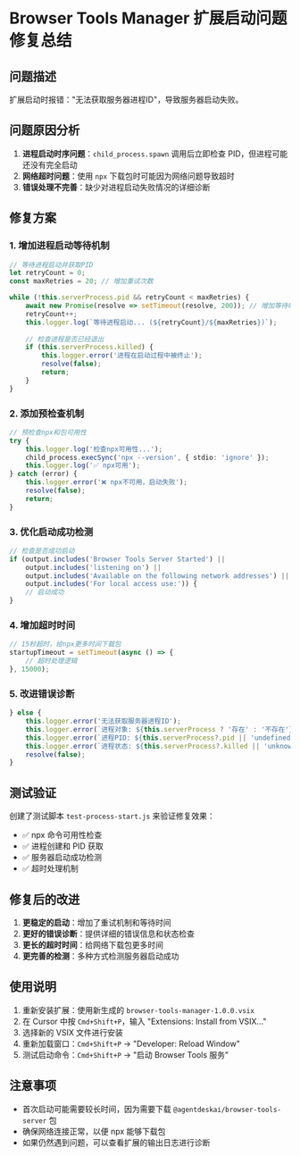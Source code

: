 # Browser Tools Manager 扩展启动问题修复总结

## 问题描述
扩展启动时报错："无法获取服务器进程ID"，导致服务器启动失败。

## 问题原因分析
1. **进程启动时序问题**：`child_process.spawn` 调用后立即检查 PID，但进程可能还没有完全启动
2. **网络超时问题**：使用 `npx` 下载包时可能因为网络问题导致超时
3. **错误处理不完善**：缺少对进程启动失败情况的详细诊断

## 修复方案

### 1. 增加进程启动等待机制
```typescript
// 等待进程启动并获取PID
let retryCount = 0;
const maxRetries = 20; // 增加重试次数

while (!this.serverProcess.pid && retryCount < maxRetries) {
    await new Promise(resolve => setTimeout(resolve, 200)); // 增加等待时间
    retryCount++;
    this.logger.log(`等待进程启动... (${retryCount}/${maxRetries})`);
    
    // 检查进程是否已经退出
    if (this.serverProcess.killed) {
        this.logger.error('进程在启动过程中被终止');
        resolve(false);
        return;
    }
}
```

### 2. 添加预检查机制
```typescript
// 预检查npx和包可用性
try {
    this.logger.log('检查npx可用性...');
    child_process.execSync('npx --version', { stdio: 'ignore' });
    this.logger.log('✅ npx可用');
} catch (error) {
    this.logger.error('❌ npx不可用，启动失败');
    resolve(false);
    return;
}
```

### 3. 优化启动成功检测
```typescript
// 检查是否成功启动
if (output.includes('Browser Tools Server Started') || 
    output.includes('listening on') || 
    output.includes('Available on the following network addresses') ||
    output.includes('For local access use:')) {
    // 启动成功
}
```

### 4. 增加超时时间
```typescript
// 15秒超时，给npx更多时间下载包
startupTimeout = setTimeout(async () => {
    // 超时处理逻辑
}, 15000);
```

### 5. 改进错误诊断
```typescript
} else {
    this.logger.error('无法获取服务器进程ID');
    this.logger.error(`进程对象: ${this.serverProcess ? '存在' : '不存在'}`);
    this.logger.error(`进程PID: ${this.serverProcess?.pid || 'undefined'}`);
    this.logger.error(`进程状态: ${this.serverProcess?.killed || 'unknown'}`);
    resolve(false);
}
```

## 测试验证
创建了测试脚本 `test-process-start.js` 来验证修复效果：
- ✅ npx 命令可用性检查
- ✅ 进程创建和 PID 获取
- ✅ 服务器启动成功检测
- ✅ 超时处理机制

## 修复后的改进
1. **更稳定的启动**：增加了重试机制和等待时间
2. **更好的错误诊断**：提供详细的错误信息和状态检查
3. **更长的超时时间**：给网络下载包更多时间
4. **更完善的检测**：多种方式检测服务器启动成功

## 使用说明
1. 重新安装扩展：使用新生成的 `browser-tools-manager-1.0.0.vsix`
2. 在 Cursor 中按 `Cmd+Shift+P`，输入 "Extensions: Install from VSIX..."
3. 选择新的 VSIX 文件进行安装
4. 重新加载窗口：`Cmd+Shift+P` -> "Developer: Reload Window"
5. 测试启动命令：`Cmd+Shift+P` -> "启动 Browser Tools 服务"

## 注意事项
- 首次启动可能需要较长时间，因为需要下载 `@agentdeskai/browser-tools-server` 包
- 确保网络连接正常，以便 npx 能够下载包
- 如果仍然遇到问题，可以查看扩展的输出日志进行诊断
